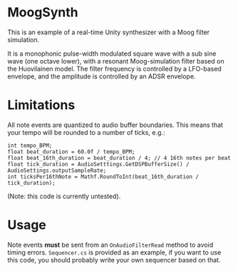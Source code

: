 # MoogSynth

This is an example of a real-time Unity synthesizer with a Moog filter simulation.

It is a monophonic pulse-width modulated square wave with a sub sine wave (one octave lower), with a resonant Moog-simulation filter based on the Huovilainen model. The filter frequency is controlled by a LFO-based envelope, and the amplitude is controlled by an ADSR envelope.

# Limitations

All note events are quantized to audio buffer boundaries. This means that your tempo will be rounded to a number of ticks, e.g.:

    int tempo_BPM;
    float beat_duration = 60.0f / tempo_BPM;
    float beat_16th_duration = beat_duration / 4; // 4 16th notes per beat
    float tick_duration = AudioSetttings.GetDSPBufferSize() / AudioSettings.outputSampleRate;
    int ticksPer16thNote = Mathf.RoundToInt(beat_16th_duration / tick_duration);

(Note: this code is currently untested).

# Usage

Note events **must** be sent from an `OnAudioFilterRead` method to avoid timing errors. `Sequencer.cs` is provided as an example, if you want to use this code, you should probably write your own sequencer based on that.
